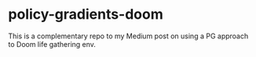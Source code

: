 # policy-gradients-doom
This is a complementary repo to my Medium post on using a PG approach to Doom life gathering env.
